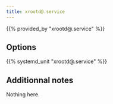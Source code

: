 ```yaml
---
title: xrootd@.service
---
```


{{% provided_by "xrootd@.service" %}}

## Options

{{% systemd_unit "xrootd@.service" %}}

## Additionnal notes

Nothing here.